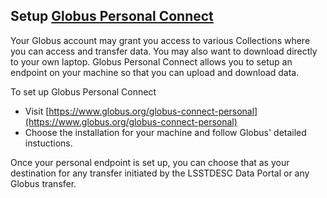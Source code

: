 
## Setup [Globus Personal Connect](https://www.globus.org/globus-connect-personal)

Your Globus account may grant you access to various Collections where you can access and transfer data.  You may also want to download directly to your own laptop. 
Globus Personal Connect allows you to setup an endpoint on your machine so that you can upload and download data.

To set up Globus Personal Connect

* Visit [https://www.globus.org/globus-connect-personal](https://www.globus.org/globus-connect-personal)
* Choose the installation for your machine and follow Globus' detailed instuctions.

Once your personal endpoint is set up, you can choose that as your destination for any transfer initiated by the LSSTDESC Data Portal or any Globus transfer.

